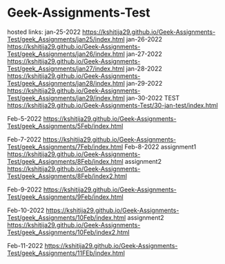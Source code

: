 # Geek-Assignments-Test
hosted links:
jan-25-2022
https://kshitija29.github.io/Geek-Assignments-Test/geek_Assignments/jan25/index.html
jan-26-2022
https://kshitija29.github.io/Geek-Assignments-Test/geek_Assignments/jan26/index.html
jan-27-2022
https://kshitija29.github.io/Geek-Assignments-Test/geek_Assignments/jan27/index.html
jan-28-2022
https://kshitija29.github.io/Geek-Assignments-Test/geek_Assignments/jan28/index.html
jan-29-2022
https://kshitija29.github.io/Geek-Assignments-Test/geek_Assignments/jan29/index.html
jan-30-2022 TEST
https://kshitija29.github.io/Geek-Assignments-Test/30-jan-test/index.html

Feb-5-2022
https://kshitija29.github.io/Geek-Assignments-Test/geek_Assignments/5Feb/index.html

Feb-7-2022
https://kshitija29.github.io/Geek-Assignments-Test/geek_Assignments/7Feb/index.html
Feb-8-2022
assignment1
https://kshitija29.github.io/Geek-Assignments-Test/geek_Assignments/8Feb/index.html
assignment2
https://kshitija29.github.io/Geek-Assignments-Test/geek_Assignments/8Feb/index2.html

Feb-9-2022
https://kshitija29.github.io/Geek-Assignments-Test/geek_Assignments/9Feb/index.html


Feb-10-2022
https://kshitija29.github.io/Geek-Assignments-Test/geek_Assignments/10Feb/index.html
assignment2
https://kshitija29.github.io/Geek-Assignments-Test/geek_Assignments/10Feb/index2.html

Feb-11-2022
https://kshitija29.github.io/Geek-Assignments-Test/geek_Assignments/11FEb/index.html
